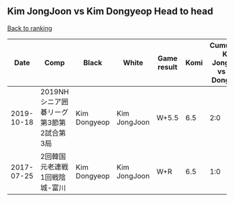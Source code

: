 ## Kim JongJoon vs Kim Dongyeop Head to head

[Back to ranking](../../index.md)




| **Date** | **Comp** | **Black** | **White** | **Game result** | **Komi** | **Cumulative Kim JongJoon vs Kim Dongyeop** | **Kim JongJoon streak** | **Kim Dongyeop streak** | 
| --- | --- | --- | --- | --- | --- | --- | --- | --- |
| 2019-10-18 | 2019NHシニア囲碁リーグ第3節第2試合第3局 | Kim Dongyeop | Kim JongJoon | W+5.5 | 6.5 | 2:0 | 2 | 0 | 
| 2017-07-25 | 2回韓国元老連戦1回戦陰城-富川 | Kim Dongyeop | Kim JongJoon | W+R | 6.5 | 1:0 | 1 | 0 |




